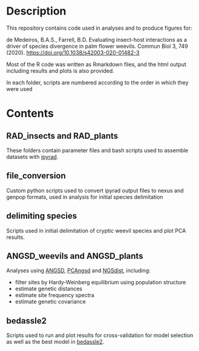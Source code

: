 # Description

This repository contains code used in analyses and to produce figures for:

de Medeiros, B.A.S., Farrell, B.D. Evaluating insect-host interactions as a driver of species divergence in palm flower weevils. Commun Biol 3, 749 (2020). https://doi.org/10.1038/s42003-020-01482-3

Most of the R code was written as Rmarkdown files, and the html output including results and plots is also provided.

In each folder, scripts are numbered according to the order in which they were used

# Contents

## RAD_insects and RAD_plants

These folders contain parameter files and bash scripts used to assemble datasets with [ipyrad](https://ipyrad.readthedocs.io/en/latest/).

## file_conversion

Custom python scripts used to convert ipyrad output files to nexus and genpop formats, used in analysis for initial species delimitation

## delimiting species

Scripts used in initial delimitation of cryptic weevil species and plot PCA results.

## ANGSD_weevils and ANGSD_plants 

Analyses using [ANGSD](http://www.popgen.dk/angsd/index.php/ANGSD), [PCAngsd](http://www.popgen.dk/software/index.php/PCAngsd) and [NGSdist](https://github.com/fgvieira/ngsDist), including:
* filter sites by Hardy-Weinberg equilibrium using population structure
* estimate genetic distances
* estimate site frequency spectra
* estimate genetic covariance

## bedassle2

Scripts used to run and plot results for cross-validation for model selection as well as the best model in [bedassle2](https://github.com/gbradburd/bedassle).




